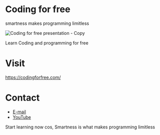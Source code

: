 # Coding for free
smartness makes programming limitless

![Coding for free presentation - Copy](https://user-images.githubusercontent.com/94104126/181477232-04a55844-ea55-495e-a8e9-df3f540addae.png)

Learn Coding and programming for free

# Visit
https://codingforfree.com/

# Contact
- [E-mail](Info@codingforfree.com)
- [YouTube](https://www.youtube.com/channel/UCBJ09tW7meLCYxp8XvahRuw)

Start learning now cos, Smartness is what makes programming limitless
